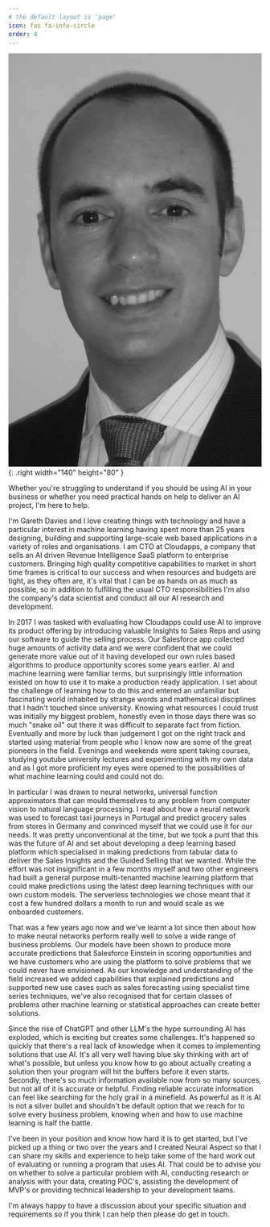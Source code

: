 ```yaml
---
# the default layout is 'page'
icon: fas fa-info-circle
order: 4
---
```


![Desktop View](/assets/img/gd.png){: .right  width="140" height="80" }

Whether you're struggling to understand if you should be using AI in your business or whether you need practical hands on 
help to deliver an AI project, I'm here to help. 

I'm Gareth Davies and I love creating things with technology and have a particular interest in machine learning having spent
more than 25 years designing, building and supporting large-scale web based applications in a variety of roles and organisations. 
I am CTO at Cloudapps, a company that sells an AI driven Revenue Intelligence SaaS platform to enterprise customers.
Bringing high quality competitive capabilities to market in short time frames is critical to our success 
and when resources and budgets are tight, as they often are, it's vital that I can be as hands on as much as possible, so in addition to fulfilling the usual 
CTO responsibilities I'm also the company's data scientist and conduct all our AI research and development.

In 2017 I was tasked with evaluating how Cloudapps could use AI to improve its product offering by introducing valuable Insights to Sales 
Reps and using our software to guide the selling process. Our Salesforce app collected huge amounts of activity data and we were confident that we could generate more value
out of it having developed our own rules based algorithms to produce opportunity scores some years earlier. AI and machine learning were 
familiar terms, but surprisingly little information existed on how to use it to make a production ready application. I set about the challenge of learning how to do this and entered an unfamiliar but fascinating world inhabited by strange words and 
mathematical disciplines that I hadn't touched since university. Knowing what resources I could trust
was initially my biggest problem, honestly even in those days there was so much "snake oil" out there it was difficult to separate fact from fiction. 
Eventually and more by luck than judgement I got on the right track and started using material from people who I know now 
are some of the great pioneers in the field. Evenings and weekends were spent taking courses, studying youtube university lectures and 
experimenting with my own data and as I got more proficient my eyes were opened to the possibilities of what machine learning could and could not do.

In particular I was drawn to neural networks, universal function approximators that can mould themselves to any problem from computer vision to
natural language processing. I read about how a neural network was used to forecast taxi journeys in Portugal and predict grocery sales from stores 
in Germany and convinced myself that we could use it for our needs. It was pretty unconventional at the time, but we took a punt that this was 
the future of AI and set about developing a deep learning based platform which specialised in making predictions from tabular 
data to deliver the Sales Insights and the Guided Selling that we wanted. While the effort was not insignificant in a few months myself and two 
other engineers had built a general purpose multi-tenanted machine learning platform that could make predictions using the latest deep learning 
techniques with our own custom models. The serverless technologies we chose meant that it cost a few hundred dollars a month to run and would 
scale as we onboarded customers. 

That was a few years ago now and we've learnt a lot since then about how to make neural networks perform really well to solve a wide range of business problems. 
Our models have been shown to produce more accurate predictions that Salesforce Einstein in scoring opportunities and we have customers 
who are using the platform to solve problems that we could never have envisioned. As our knowledge and understanding of the field increased we 
added capabilities that explained predictions and supported new use cases such as sales forecasting using specialist time series techniques, we've also recognised that for certain classes of problems other machine learning or statistical approaches can create better solutions.

Since the rise of ChatGPT and other LLM's the hype surrounding AI has exploded, which is exciting but creates some challenges. It's 
happened so quickly that there's a real lack of knowledge when it comes to implementing solutions that use AI. It's all very well 
having blue sky thinking with art of what's possible, but unless you know how to go about actually creating a solution then your
program will hit the buffers before it even starts. Secondly, there's so much information available now from so many sources, but
 not all of it is accurate or helpful. Finding reliable accurate information can feel like searching for the holy grail in a minefield. 
As powerful as it is AI is not a silver bullet and shouldn't be default option that we reach for to solve every business problem, 
knowing when and how to use machine learning is half the battle. 

I've been in your position and know how hard it is to get started, but I've picked up a thing or two 
over the years and I created Neural Aspect so that I can share my skills and experience to help take some 
of the hard work out of evaluating or running a program that uses AI. That could be to advise you on whether to solve a particular problem 
with AI, conducting research or analysis with your data, creating POC's, assisting the development of MVP's or providing technical leadership to your development teams.  

I'm always happy to have a discussion about your specific situation and requirements so if you think I can 
help then please do get in touch.

<!-- Calendly badge widget begin -->
<link href="https://assets.calendly.com/assets/external/widget.css" rel="stylesheet">
<script src="https://assets.calendly.com/assets/external/widget.js" type="text/javascript" async></script>
<script type="text/javascript">window.onload = function() { Calendly.initBadgeWidget({ url: 'https://calendly.com/garethmd/30min', text: 'Schedule time with me', color: '#f5793b', textColor: '#233142', branding: true }); }</script>
<!-- Calendly badge widget end -->